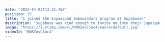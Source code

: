 ```yaml
---
date: "2023-04-03T13:35:45Z"
position: 15
title: "I joined the Supasquad ambassadors program at Supabase!"
description: "Supabase was kind enough to invite me into their Supasquad ambassador program, and I'm super excited about it!\n\nFollow me here:\nWebsite: https://timbenniks.dev\nTwitter: https://twitter.com/timbenniks\nGithub: https://github.com/timbenniks"
image: "https://i.ytimg.com/vi/RWRZovC5oc4/maxresdefault.jpg"
videoId: "RWRZovC5oc4"
---
```


